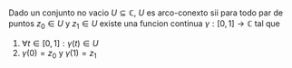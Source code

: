 Dado un conjunto no vacio $U \subseteq \mathbb{C}$, $U$ es arco-conexto sii para todo par de puntos $z_0 \in U$ y $z_1 \in U$ existe una funcion continua $\gamma : [0, 1] \to \mathbb{C}$ tal que

 1) $\forall t \in [0, 1] : \gamma(t) \in U$
 2) $\gamma(0) = z_0$ y $\gamma(1) = z_1$